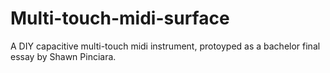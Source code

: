# Multi-touch-midi-surface
A DIY capacitive multi-touch midi instrument, protoyped as a bachelor final essay by Shawn Pinciara.

